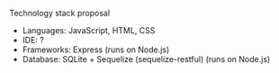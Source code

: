 Technology stack proposal

* Languages: JavaScript, HTML, CSS
* IDE: ?
* Frameworks: Express (runs on Node.js)
* Database: SQLite + Sequelize (sequelize-restful) (runs on Node.js)

